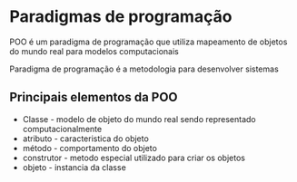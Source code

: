 # Paradigmas de programação

POO é um paradigma de programação que utiliza mapeamento de objetos do mundo real para modelos computacionais

Paradigma de programação é a metodologia para desenvolver sistemas 

<h2>Principais elementos da POO</h2>

<ul>
    <li>Classe - modelo de objeto do mundo real sendo representado computacionalmente
    <li>atributo - caracteristica do objeto
    <li>método - comportamento do objeto
    <li>construtor - metodo especial utilizado para criar os objetos
    <li>objeto - instancia da classe
</ul>

